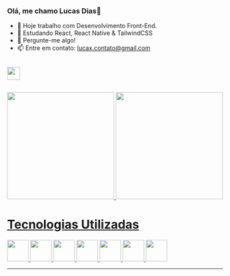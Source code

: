 ### Olá, me chamo Lucas Dias👋

<!--
**LucasFDias/LucasFDias** is a ✨ _special_ ✨ repository because its `README.md` (this file) appears on your GitHub profile.
-->

- 🔭 Hoje trabalho com Desenvolvimento Front-End.
- 🌱 Estudando React, React Native & TailwindCSS 
- 💬 Pergunte-me algo!
- 📫 Entre em contato: lucax.contato@gmail.com

##  

<div>
    
  <a href="https://www.linkedin.com/in/lucas-dias-26348198/"  target="_blank">
    <img src="https://img.shields.io/badge/LinkedIn-0077B5?style=for-the-badge&logo=linkedin&logoColor=white" height="30rem" target="_blank"/>
  </a>
</div>

<p></p>

##
<div>
  <a href='https://github.com/LucasFDias'>
  <img height='250rem' src='https://github-readme-stats.vercel.app/api/top-langs/?username=LucasFDias&show_icons=true&theme=radical'/>
 
  <img height='250em' src='https://github-readme-stats.vercel.app/api/?username=LucasFDias&layout=donut&theme=radical'/>
</div>
   
  ##
  # Tecnologias Utilizadas  
  <div style="display: inline">
      <img style='width:50px; height: 50px;' src="https://cdn.jsdelivr.net/gh/devicons/devicon/icons/javascript/javascript-original.svg" />
      <img style='width:50px; height: 50px;' src="https://cdn.jsdelivr.net/gh/devicons/devicon/icons/react/react-original-wordmark.svg" />
      <img style='width:50px; height: 50px;' src="https://cdn.jsdelivr.net/gh/devicons/devicon/icons/html5/html5-original-wordmark.svg" />
      <img style='width:50px; height: 50px; ' src="https://cdn.jsdelivr.net/gh/devicons/devicon/icons/css3/css3-original-wordmark.svg" />
      <img style='width:50px; height: 50px;' src="https://cdn.jsdelivr.net/gh/devicons/devicon/icons/mysql/mysql-original.svg" />
      <img style='width:50px; height: 50px;' src="https://cdn.jsdelivr.net/gh/devicons/devicon/icons/bootstrap/bootstrap-plain-wordmark.svg" />
      <img style='width:50px; height: 50px;' src="https://cdn.jsdelivr.net/gh/devicons/devicon/icons/php/php-original.svg" />


  </div> 
  <hr/>
<p></p>

